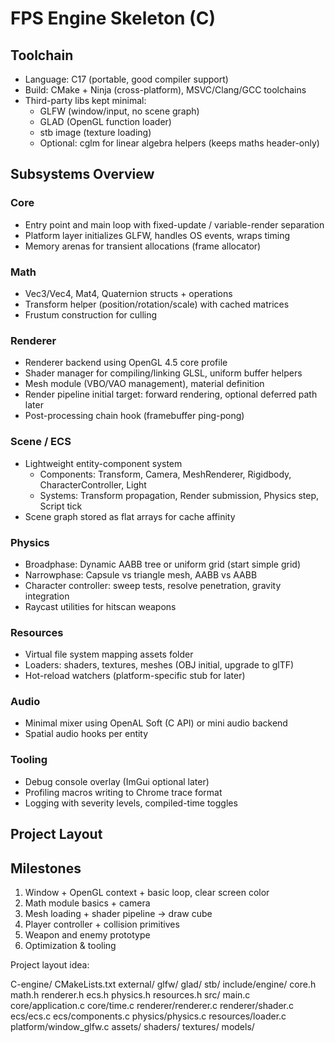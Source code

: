 # FPS Engine Skeleton (C)

## Toolchain
- Language: C17 (portable, good compiler support)
- Build: CMake + Ninja (cross-platform), MSVC/Clang/GCC toolchains
- Third-party libs kept minimal:
  - GLFW (window/input, no scene graph)
  - GLAD (OpenGL function loader)
  - stb image (texture loading)
  - Optional: cglm for linear algebra helpers (keeps maths header-only)

## Subsystems Overview

### Core
- Entry point and main loop with fixed-update / variable-render separation
- Platform layer initializes GLFW, handles OS events, wraps timing
- Memory arenas for transient allocations (frame allocator)

### Math
- Vec3/Vec4, Mat4, Quaternion structs + operations
- Transform helper (position/rotation/scale) with cached matrices
- Frustum construction for culling

### Renderer
- Renderer backend using OpenGL 4.5 core profile
- Shader manager for compiling/linking GLSL, uniform buffer helpers
- Mesh module (VBO/VAO management), material definition
- Render pipeline initial target: forward rendering, optional deferred path later
- Post-processing chain hook (framebuffer ping-pong)

### Scene / ECS
- Lightweight entity-component system
  - Components: Transform, Camera, MeshRenderer, Rigidbody, CharacterController, Light
  - Systems: Transform propagation, Render submission, Physics step, Script tick
- Scene graph stored as flat arrays for cache affinity

### Physics
- Broadphase: Dynamic AABB tree or uniform grid (start simple grid)
- Narrowphase: Capsule vs triangle mesh, AABB vs AABB
- Character controller: sweep tests, resolve penetration, gravity integration
- Raycast utilities for hitscan weapons

### Resources
- Virtual file system mapping assets folder
- Loaders: shaders, textures, meshes (OBJ initial, upgrade to glTF)
- Hot-reload watchers (platform-specific stub for later)

### Audio
- Minimal mixer using OpenAL Soft (C API) or mini audio backend
- Spatial audio hooks per entity

### Tooling
- Debug console overlay (ImGui optional later)
- Profiling macros writing to Chrome trace format
- Logging with severity levels, compiled-time toggles

## Project Layout


## Milestones
1. Window + OpenGL context + basic loop, clear screen color
2. Math module basics + camera
3. Mesh loading + shader pipeline -> draw cube
4. Player controller + collision primitives
5. Weapon and enemy prototype
6. Optimization & tooling



Project layout idea:

C-engine/
  CMakeLists.txt
  external/
    glfw/
    glad/
    stb/
  include/engine/
    core.h
    math.h
    renderer.h
    ecs.h
    physics.h
    resources.h
  src/
    main.c
    core/application.c
    core/time.c
    renderer/renderer.c
    renderer/shader.c
    ecs/ecs.c
    ecs/components.c
    physics/physics.c
    resources/loader.c
    platform/window_glfw.c
  assets/
    shaders/
    textures/
    models/
